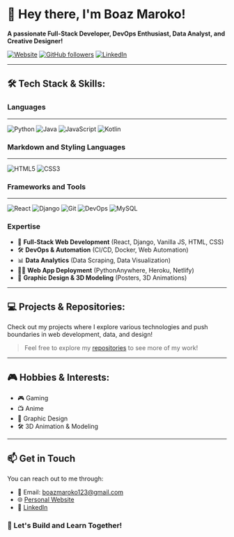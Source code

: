 # 👋 Hey there, I'm Boaz Maroko! 

**A passionate Full-Stack Developer, DevOps Enthusiast, Data Analyst, and Creative Designer!** 

[![Website](https://img.icons8.com/?size=100&id=42764&format=png&color=000000)](https://boazmaroko.pythonanywhere.com)
[![GitHub followers](https://img.icons8.com/?size=100&id=efFfwotdkiU5&format=png&color=000000)](https://github.com/Boaz-Maroko)
[![LinkedIn](https://img.icons8.com/?size=100&id=114445&format=png&color=000000)](https://www.linkedin.com/in/boaz-maroko)

---

## 🛠️ Tech Stack & Skills:

### Languages
---
![Python](https://github.com/user-attachments/assets/4f75fea9-dead-4c4a-aeaa-d105bd6c5edc)
![Java](https://img.icons8.com/?size=100&id=13679&format=png&color=000000)
![JavaScript](https://img.icons8.com/?size=100&id=108784&format=png&color=000000)
![Kotlin](https://img.icons8.com/?size=100&id=ZoxjA0jZDdFZ&format=png&color=000000)

### Markdown and Styling Languages
---
![HTML5](https://img.icons8.com/?size=100&id=20909&format=png&color=000000)
![CSS3](https://img.icons8.com/?size=100&id=21278&format=png&color=000000)


### Frameworks and Tools
---
![React](https://img.shields.io/badge/React-20232A?style=for-the-badge&logo=react&logoColor=61DAFB)
![Django](https://img.shields.io/badge/Django-092E20?style=for-the-badge&logo=django&logoColor=white)
![Git](https://img.shields.io/badge/Git-F05032?style=for-the-badge&logo=git&logoColor=white)
![DevOps](https://img.shields.io/badge/DevOps-00599C?style=for-the-badge&logo=devops&logoColor=white)
![MySQL](https://img.shields.io/badge/MySQL-4479A1?style=for-the-badge&logo=mysql&logoColor=white)

### Expertise
- 🚀 **Full-Stack Web Development** (React, Django, Vanilla JS, HTML, CSS)
- 🛠️ **DevOps & Automation** (CI/CD, Docker, Web Automation)
- 📊 **Data Analytics** (Data Scraping, Data Visualization)
- 🧑‍💻 **Web App Deployment** (PythonAnywhere, Heroku, Netlify)
- 🎨 **Graphic Design & 3D Modeling** (Posters, 3D Animations)

---

## 💻 Projects & Repositories:

Check out my projects where I explore various technologies and push boundaries in web development, data, and design!

> Feel free to explore my [repositories](https://github.com/Boaz-Maroko?tab=repositories) to see more of my work!

---

## 🎮 Hobbies & Interests:
- 🎮 Gaming
- 📺 Anime
- 🎨 Graphic Design
- 🛠️ 3D Animation & Modeling

---

## 📫 Get in Touch

You can reach out to me through:

- 📧 Email: [boazmaroko123@gmail.com](mailto:boazmaroko123@gmail.com)
- 🌐 [Personal Website](https://boazmaroko.pythonanywhere.com)
- 💼 [LinkedIn](https://www.linkedin.com/in/boaz-maroko)

### 🚀 Let's Build and Learn Together!
